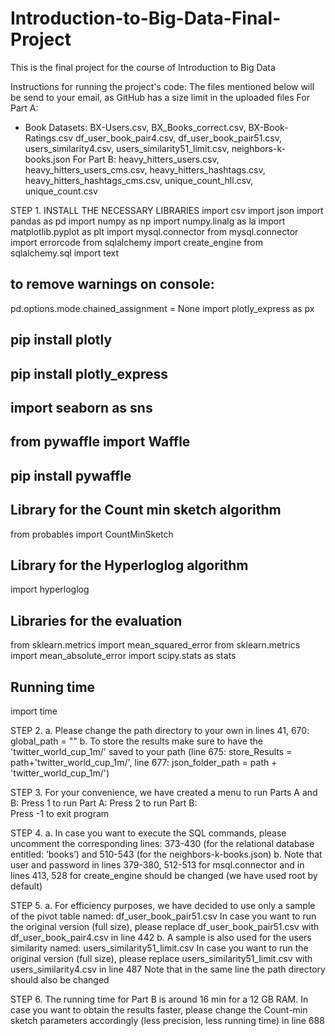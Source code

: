 # Introduction-to-Big-Data-Final-Project

This is the final project for the course of Introduction to Big Data


Instructions for running the project's code:
The files mentioned below will be send to your email, as GitHub has a size limit in the uploaded files
For Part A:
- Book Datasets: BX-Users.csv, BX_Books_correct.csv, BX-Book-Ratings.csv
df_user_book_pair4.csv, df_user_book_pair51.csv, users_similarity4.csv, users_similarity51_limit.csv, neighbors-k-books.json
For Part B:
heavy_hitters_users.csv, heavy_hitters_users_cms.csv, heavy_hitters_hashtags.csv, heavy_hitters_hashtags_cms.csv, unique_count_hll.csv, unique_count.csv 
 

STEP 1.
INSTALL THE NECESSARY LIBRARIES
import csv
import json
import pandas as pd
import numpy as np
import numpy.linalg as la
import matplotlib.pyplot as plt
import mysql.connector
from mysql.connector import errorcode
from sqlalchemy import create_engine
from sqlalchemy.sql import text
## to remove warnings on console:
pd.options.mode.chained_assignment = None
import plotly_express as px
##  pip install plotly
## pip install plotly_express
## import seaborn as sns
## from pywaffle import Waffle
## pip install pywaffle
## Library for the Count min sketch algorithm
from probables import CountMinSketch
## Library for the Hyperloglog algorithm
import hyperloglog
## Libraries for the evaluation
from sklearn.metrics import mean_squared_error
from sklearn.metrics import mean_absolute_error
import scipy.stats as stats
## Running time
import time

STEP 2.
a. Please change the path directory to your own in lines 41, 670: global_path = ""
b. To store the results make sure to have the 'twitter_world_cup_1m/' saved to your path (line 675: store_Results = path+'twitter_world_cup_1m/', line 677: json_folder_path = path + 'twitter_world_cup_1m/')


STEP 3.
For your convenience, we have created a menu to run Parts A and B:
Press 1 to run Part A:
Press 2 to run Part B:        
Press -1 to exit program

 

STEP 4.
a. In case you want to execute the SQL commands, please uncomment the corresponding lines: 373-430 (for the relational database entitled: ‘books’) and 510-543 (for the neighbors-k-books.json)
b. Note that user and password in lines 379-380, 512-513 for msql.connector and in lines 413, 528 for create_engine should be changed (we have used root by default)

 

STEP 5. 
a. For efficiency purposes, we have decided to use only a sample of the pivot table named: df_user_book_pair51.csv
In case you want to run the original version (full size), please replace df_user_book_pair51.csv with df_user_book_pair4.csv in line 442
b. A sample is also used for the users similarity named: users_similarity51_limit.csv
In case you want to run the original version (full size), please replace users_similarity51_limit.csv with users_similarity4.csv in line 487
Note that in the same line the path directory should also be changed

 

STEP 6.
The running time for Part B is around 16 min for a 12 GΒ RAM. 
In case you want to obtain the results faster, please change the Count-min sketch parameters accordingly (less precision, less running time) in line 688
